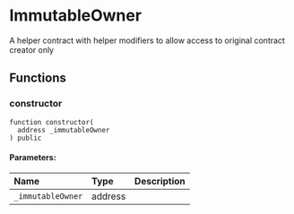 # ImmutableOwner

A helper contract with helper modifiers to allow access to original contract creator only

## Functions

### constructor

```text
function constructor(
  address _immutableOwner
) public
```

#### Parameters:

| Name | Type | Description |
| :--- | :--- | :--- |
| `_immutableOwner` | address |  |

